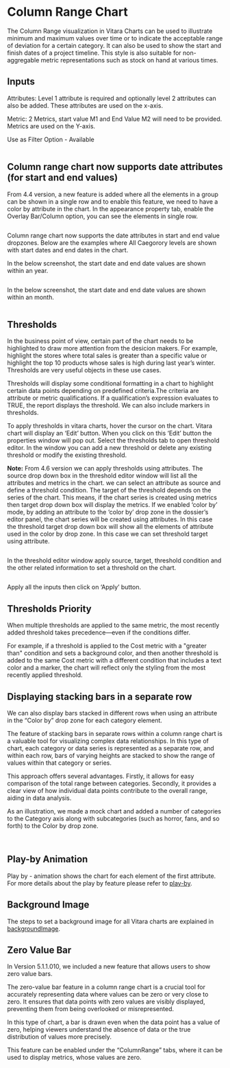 # Column Range Chart

The Column Range visualization in Vitara Charts can be used to illustrate minimum and maximum values over time or to indicate the acceptable range of deviation for a certain category. It can also be used to show the start and finish dates of a project timeline. This style is also suitable for non-aggregable metric representations such as stock on hand at various times.

## Inputs <a href="#inputs" id="inputs"></a>

Attributes: Level 1 attribute is required and optionally level 2 attributes can also be added. These attributes are used on the x-axis.

Metric: 2 Metrics, start value M1 and End Value M2 will need to be provided. Metrics are used on the Y-axis.

Use as Filter Option - Available

<figure><img src="../.gitbook/assets/CR1.png" alt=""><figcaption></figcaption></figure>

## Column range chart now supports date attributes (for start and end values) <a href="#column-range-chart-now-supports-date-attributes-for-start-and-end-values" id="column-range-chart-now-supports-date-attributes-for-start-and-end-values"></a>

From 4.4 version, a new feature is added where all the elements in a group can be shown in a single row and to enable this feature, we need to have a color by attribute in the chart. In the appearance property tab, enable the Overlay Bar/Column option, you can see the elements in single row.

<figure><img src="../.gitbook/assets/CR2.png" alt=""><figcaption></figcaption></figure>

Column range chart now supports the date attributes in start and end value dropzones. Below are the examples where All Caegorory levels are shown with start dates and end dates in the chart.

In the below screenshot, the start date and end date values are shown within an year.

<figure><img src="../.gitbook/assets/CR4.png" alt=""><figcaption></figcaption></figure>

In the below screenshot, the start date and end date values are shown within an month.

<figure><img src="../.gitbook/assets/CR5.png" alt=""><figcaption></figcaption></figure>

## Thresholds <a href="#thresholds" id="thresholds"></a>

In the business point of view, certain part of the chart needs to be highlighted to draw more attention from the desicion makers. For example, highlight the stores where total sales is greater than a specific value or highlight the top 10 products whose sales is high during last year’s winter. Thresholds are very useful objects in these use cases.

Thresholds will display some conditional formatting in a chart to highlight certain data points depending on predefined criteria.The criteria are attribute or metric qualifications. If a qualification’s expression evaluates to TRUE, the report displays the threshold. We can also include markers in thresholds.

To apply thresholds in vitara charts, hover the cursor on the chart. Vitara chart will display an ‘Edit’ button. When you click on this ‘Edit’ button the properties window will pop out. Select the thresholds tab to open threshold editor. In the window you can add a new threshold or delete any existing threshold or modify the existing threshold.

**Note:** From 4.6 version we can apply thresholds using attributes. The source drop down box in the threshold editor window will list all the attributes and metrics in the chart. we can select an attribute as source and define a threshold condition. The target of the threshold depends on the series of the chart. This means, if the chart series is created using metrics then target drop down box will display the metrics. If we enabled ‘color by’ mode, by adding an attribute to the ‘color by’ drop zone in the dossier’s editor panel, the chart series will be created using attributes. In this case the threshold target drop down box will show all the elements of attribute used in the color by drop zone. In this case we can set threshold target using attribute.

<figure><img src="../.gitbook/assets/image537.png" alt=""><figcaption></figcaption></figure>

In the threshold editor window apply source, target, threshold condition and the other related information to set a threshold on the chart.

<figure><img src="../.gitbook/assets/image538.png" alt=""><figcaption></figcaption></figure>

Apply all the inputs then click on ‘Apply’ button.

## Thresholds Priority

When multiple thresholds are applied to the same metric, the most recently added threshold takes precedence—even if the conditions differ.

For example, if a threshold is applied to the Cost metric with a "greater than" condition and sets a background color, and then another threshold is added to the same Cost metric with a different condition that includes a text color and a marker, the chart will reflect only the styling from the most recently applied threshold.

## Displaying stacking bars in a separate row <a href="#displaying-stacking-bars-in-a-separate-row" id="displaying-stacking-bars-in-a-separate-row"></a>

We can also display bars stacked in different rows when using an attribute in the “Color by” drop zone for each category element.

The feature of stacking bars in separate rows within a column range chart is a valuable tool for visualizing complex data relationships. In this type of chart, each category or data series is represented as a separate row, and within each row, bars of varying heights are stacked to show the range of values within that category or series.

This approach offers several advantages. Firstly, it allows for easy comparison of the total range between categories. Secondly, it provides a clear view of how individual data points contribute to the overall range, aiding in data analysis.

As an illustration, we made a mock chart and added a number of categories to the Category axis along with subcategories (such as horror, fans, and so forth) to the Color by drop zone.

<figure><img src="../.gitbook/assets/ColumnRange1.png" alt=""><figcaption></figcaption></figure>

<figure><img src="../.gitbook/assets/ColumnRange2.png" alt=""><figcaption></figcaption></figure>

## Play-by Animation <a href="#play-by-animation" id="play-by-animation"></a>

Play by - animation shows the chart for each element of the first attribute. For more details about the play by feature please refer to [play-by](play-animation.md).

## Background Image <a href="#background-image" id="background-image"></a>

The steps to set a background image for all Vitara charts are explained in [backgroundImage](background-images.md).

## Zero Value Bar <a href="#zero-value-bar" id="zero-value-bar"></a>

In Version 5.1.1.010, we included a new feature that allows users to show zero value bars.

The zero-value bar feature in a column range chart is a crucial tool for accurately representing data where values can be zero or very close to zero. It ensures that data points with zero values are visibly displayed, preventing them from being overlooked or misrepresented.

In this type of chart, a bar is drawn even when the data point has a value of zero, helping viewers understand the absence of data or the true distribution of values more precisely.

This feature can be enabled under the “ColumnRange” tabs, where it can be used to display metrics, whose values are zero.

<figure><img src="../.gitbook/assets/ColumnZero1 (1).png" alt=""><figcaption></figcaption></figure>

<figure><img src="../.gitbook/assets/ColumnZero2.png" alt=""><figcaption></figcaption></figure>
